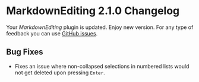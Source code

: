 # MarkdownEditing 2.1.0 Changelog

Your _MarkdownEditing_ plugin is updated. Enjoy new version. For any type of feedback you can use [GitHub issues][issues].

## Bug Fixes

* Fixes an issue where non-collapsed selections in numbered lists would not get deleted upon pressing `Enter`.

[issues]: https://github.com/SublimeText-Markdown/MarkdownEditing/issues
